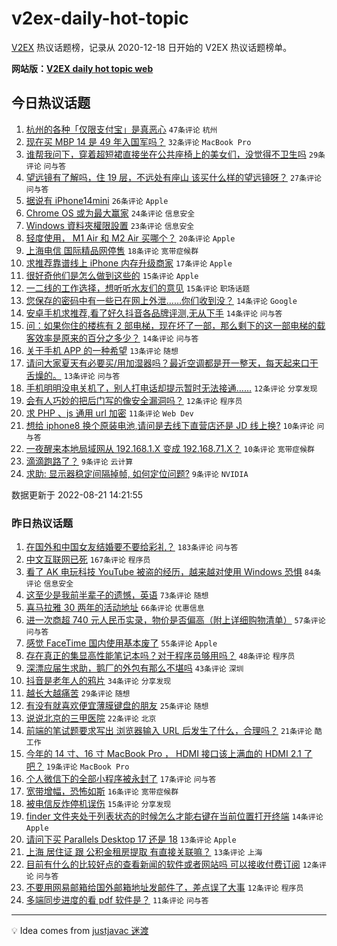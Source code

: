 # v2ex-daily-hot-topic

[V2EX](https://www.v2ex.com/) 热议话题榜，记录从 2020-12-18 日开始的 V2EX 热议话题榜单。

**网站版：[V2EX daily hot topic web](https://boojack.github.io/v2ex-daily-hot-topic-web/)**

## 今日热议话题

<!-- TODAY BEGIN -->

1. [杭州的各种「仅限支付宝」是真恶心](https://www.v2ex.com/t/874369) `47条评论` `杭州`
1. [现在买 MBP 14 是 49 年入国军吗？](https://www.v2ex.com/t/874315) `32条评论` `MacBook Pro`
1. [谁帮我问下，穿着超短裙直接坐在公共座椅上的美女们，没觉得不卫生吗](https://www.v2ex.com/t/874356) `29条评论` `问与答`
1. [望远镜有了解吗，住 19 层，不远处有座山 该买什么样的望远镜呀？](https://www.v2ex.com/t/874314) `27条评论` `问与答`
1. [据说有 iPhone14mini](https://www.v2ex.com/t/874337) `26条评论` `Apple`
1. [Chrome OS 或为最大赢家](https://www.v2ex.com/t/874317) `24条评论` `信息安全`
1. [Windows 資料夾權限設置](https://www.v2ex.com/t/874292) `23条评论` `信息安全`
1. [轻度使用， M1 Air 和 M2 Air 买哪个？](https://www.v2ex.com/t/874341) `20条评论` `Apple`
1. [上海电信 国际精品网停售](https://www.v2ex.com/t/874330) `18条评论` `宽带症候群`
1. [求推荐靠谱线上 iPhone 内存升级商家](https://www.v2ex.com/t/874308) `17条评论` `Apple`
1. [很好奇他们是怎么做到这些的](https://www.v2ex.com/t/874372) `15条评论` `Apple`
1. [一二线的工作选择，想听听水友们的意见](https://www.v2ex.com/t/874304) `15条评论` `职场话题`
1. [您保存的密码中有一些已在网上外泄……你们收到没？](https://www.v2ex.com/t/874370) `14条评论` `Google`
1. [安卓手机求推荐,看了好久抖音各品牌评测,无从下手](https://www.v2ex.com/t/874363) `14条评论` `问与答`
1. [问：如果你住的楼栋有 2 部电梯，现在坏了一部，那么剩下的这一部电梯的载客效率是原来的百分之多少？](https://www.v2ex.com/t/874286) `14条评论` `问与答`
1. [关于手机 APP 的一种希望](https://www.v2ex.com/t/874358) `13条评论` `随想`
1. [请问大家夏天有必要买/用加湿器吗？最近空调都是开一整天，每天起来口干舌燥的。](https://www.v2ex.com/t/874321) `13条评论` `问与答`
1. [手机明明没电关机了，别人打电话却提示暂时无法接通……](https://www.v2ex.com/t/874371) `12条评论` `分享发现`
1. [会有人巧妙的把后门写的像安全漏洞吗？](https://www.v2ex.com/t/874336) `12条评论` `程序员`
1. [求 PHP 、js 通用 url 加密](https://www.v2ex.com/t/874324) `11条评论` `Web Dev`
1. [想给 iphone8 换个原装电池,请问是去线下直营店还是 JD 线上换?](https://www.v2ex.com/t/874377) `10条评论` `问与答`
1. [一夜醒来本地局域网从 192.168.1.X 变成 192.168.71.X？](https://www.v2ex.com/t/874300) `10条评论` `宽带症候群`
1. [滴滴跑路了？](https://www.v2ex.com/t/874349) `9条评论` `云计算`
1. [求助: 显示器稳定间隔掉帧, 如何定位问题?](https://www.v2ex.com/t/874343) `9条评论` `NVIDIA`

数据更新于 2022-08-21 14:21:55

<!-- TODAY END -->

### 昨日热议话题

<!-- YESTERDAY BEGIN -->

1. [在国外和中国女友结婚要不要给彩礼？](https://www.v2ex.com/t/874131) `183条评论` `问与答`
1. [中文互联网已死](https://www.v2ex.com/t/874223) `167条评论` `程序员`
1. [看了 AK 电玩科技 YouTube 被盗的经历，越来越对使用 Windows 恐惧](https://www.v2ex.com/t/874221) `84条评论` `信息安全`
1. [这至少是我前半辈子的遗憾，英语](https://www.v2ex.com/t/874173) `73条评论` `随想`
1. [喜马拉雅 30 两年的活动地址](https://www.v2ex.com/t/874139) `66条评论` `优惠信息`
1. [进一次商超 740 元人民币实录，物价是否偏高（附上详细购物清单）](https://www.v2ex.com/t/874170) `57条评论` `问与答`
1. [感觉 FaceTime 国内使用基本废了](https://www.v2ex.com/t/874138) `55条评论` `Apple`
1. [存在真正的集显高性能笔记本吗？对于程序员够用吗？](https://www.v2ex.com/t/874177) `48条评论` `程序员`
1. [深漂应届生求助，鹅厂的外包有那么不堪吗](https://www.v2ex.com/t/874143) `43条评论` `深圳`
1. [抖音是老年人的鸦片](https://www.v2ex.com/t/874232) `34条评论` `分享发现`
1. [越长大越痛苦](https://www.v2ex.com/t/874245) `29条评论` `随想`
1. [有没有就喜欢便宜薄膜键盘的朋友](https://www.v2ex.com/t/874190) `25条评论` `随想`
1. [说说北京的三甲医院](https://www.v2ex.com/t/874233) `22条评论` `北京`
1. [前端的笔试题要求写出 浏览器输入 URL 后发生了什么，合理吗？](https://www.v2ex.com/t/874205) `21条评论` `酷工作`
1. [今年的 14 寸、16 寸 MacBook Pro ， HDMI 接口该上满血的 HDMI 2.1 了吧？](https://www.v2ex.com/t/874263) `19条评论` `MacBook Pro`
1. [个人微信下的全部小程序被永封了](https://www.v2ex.com/t/874209) `17条评论` `问与答`
1. [宽带增幅，恐怖如斯](https://www.v2ex.com/t/874249) `16条评论` `宽带症候群`
1. [被电信反炸停机误伤](https://www.v2ex.com/t/874193) `15条评论` `分享发现`
1. [finder 文件夹处于列表状态的时候怎么才能右键在当前位置打开终端](https://www.v2ex.com/t/874140) `14条评论` `Apple`
1. [请问下买 Parallels Desktop 17 还是 18](https://www.v2ex.com/t/874208) `13条评论` `Apple`
1. [上海 居住证 跟 公积金租房提取 有直接关联嘛？](https://www.v2ex.com/t/874127) `13条评论` `上海`
1. [目前有什么的比较好点的查看新闻的软件或者网站吗 可以接收付费订阅](https://www.v2ex.com/t/874207) `12条评论` `问与答`
1. [不要用网易邮箱给国外邮箱地址发邮件了，差点误了大事](https://www.v2ex.com/t/874171) `12条评论` `程序员`
1. [多端同步进度的看 pdf 软件是？](https://www.v2ex.com/t/874258) `11条评论` `问与答`

<!-- YESTERDAY END -->

---

💡 Idea comes from [justjavac 迷渡](https://github.com/justjavac/)

